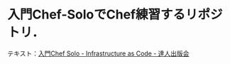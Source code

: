 # 入門Chef-SoloでChef練習するリポジトリ．
テキスト：[入門Chef Solo - Infrastructure as Code - 達人出版会](http://tatsu-zine.com/books/chef-solo)
